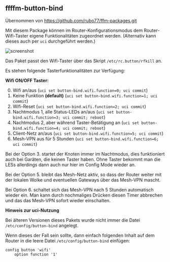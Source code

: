 ## ffffm-button-bind

Übernommen von https://github.com/rubo77/ffm-packages.git

Mit diesem Package können im Router-Konfigurationsmodus dem Router-Wifi-Taster
eigene Funktionalitäten zugeordnet werden. (Alternativ kann dieses auch per
`uci` durchgeführt werden.)

![screenshot](https://user-images.githubusercontent.com/1591563/43073047-7ee14e88-8e78-11e8-8046-a6d1412bd6db.png)

Das Paket passt den Wifi-Taster über das Skript `/etc/rc.button/rfkill` an.

Es stehen folgende Tasterfunktionalitäten zur Verfügung:

**Wifi ON/OFF Taster:**

0. Wifi an/aus (`uci set button-bind.wifi.function=0; uci commit`) 
1. Keine Funktion **(default)** (`uci set button-bind.wifi.function=1; uci commit`)
2. Wifi-Reset (`uci set button-bind.wifi.function=2; uci commit`) 
3. Nachtmodus 1, alle Status-LEDs an/aus (`uci set button-bind.wifi.function=3; uci commit; reboot`)
4. Nachtmodus 2, aber während Taster-Betätigung an (`uci set button-bind.wifi.function=4; uci commit; reboot`)
5. Client-Netz an/aus (`uci set button-bind.wifi.function=5; uci commit`)
6. Mesh-VPN aus für 5 Stunden (`uci set button-bind.wifi.function=6; uci commit`)

Bei der Option 3. startet der Knoten immer im Nachtmodus, dies funktioniert auch bei
Garäten, die keinen Taster haben. Ohne Taster bekommt man die LESs allerdings
dann auch nur hier im Config Mode wieder an.

Bei der Option 5. bleibt das Mesh-Netz aktiv, so dass der Router weiter mit der
lokalen Wolke und eventuellen Gateways über das Mesh-VPN mascht.

Bei Option 6. schaltet sich das Mesh-VPN nach 5 Stunden automatisch wieder ein.
Man kann durch nochmaliges Drücken diesen Timer abbrechen und das das Mesh-VPN
sofort wieder einschalten.

**Hinweis zur uci-Nutzung**

Bei älteren Versionen dieses Pakets wurde nicht immer die Datei `/etc/config/button-bind` angelegt.

Wenn dieses der Fall sein sollte, dann einfach folgenden Inhalt auf dem Router
in die leere Datei `/etc/config/button-bind` einfügen: 
```
config button 'wifi'  
	option function '1'
```
